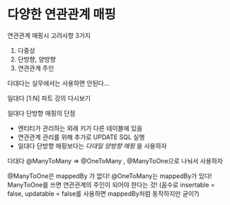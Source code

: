 # 다양한 연관관계 매핑

연관관계 매핑시 고려사항 3가지
1. 다중성
2. 단방향, 양방향
3. 연관관계 주인

다대다는 실무에서는 사용하면 안된다...

일대다 [1:N] 파트 강의 다시보기

일대다 단방향 매핑의 단점
- 엔티티가 관리하는 외래 키가 다른 테이블에 있음
- 연관관계 관리를 위해 추가로 UPDATE SQL 실행
- 일대다 단방향 매핑보다는 *다대일 양방향 매핑* 을 사용하자


다대다
@ManyToMany => @OneToMany , @ManyToOne으로 나눠서 사용하자

@ManyToOne은 mappedBy 가 없다!
@OneToMany는 mappedBy가 있다! 
ManyToOne를 쓰면 연관관계의 주인이 되어야 한다는 것! (꼼수로 insertable = false, updatable = false를 사용하면 mappedBy처럼 동작하지만 굳이?)
